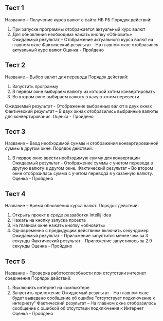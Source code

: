 ## Тест 1
Название – Получение курса валют с сайта НБ РБ
Порядок действий:
1.	При запуске программы отображается актуальный курс валют
2.	Для обновления необходима нажать кнопку «Обновить»
Ожидаемый результат – Отображение актуального курса валют на главном окне
Фактический результат - На главном окне отобразился актуальный курс валют
Оценка - Пройдено
## Тест 2
Название – Выбор валют для перевода
Порядок действий:
1.	Запустить программу
2.	В первом окне выбираем валюту из которой хотим конвертировать
3.	Во втором окне выбираем валюту в какую хотим перевести

Ожидаемый результат - Отображение выбранных валют в двух окнах
Фактический результат – В двух окнах отобразились выбранные валюты для конвертирования.
Оценка - Пройдено
## Тест 3
Название – Ввод необходимой суммы и отображения конвертированной суммы в другом окне.
Порядок действий:
1.	В первое окно ввести необходимую сумму для конвертации
Ожидаемый результат - Отображение суммы с учетом перевода в другую валюту в другом окне.
Фактический результат – Во втором окне отобразилась сумма с учетом перевода в указанную валюту.
Оценка - Пройдено
## Тест 4
Название – Время обновления курса валют.
Порядок действий:
1.	Открыть проект в среде разработки Intellij idea
2.	Нажать на кнопку запуска проекта
3.	На главном окне нажать кнопку «обновить»
4.	Одновременно с предыдущим действием включить секундомер
Ожидаемый результат - Приложение запустится менее чем за 3 секунды
Фактический результат - Приложение запустилось за 2.9 секунды
Оценка - Пройдено
## Тест 5
Название - Проверка работоспособности при отсутствии интернет соединения
Порядок действий:
1.	Выключить интернет на компьютере
2.	Запустить приложение
Ожидаемый результат - На главном окне будет выведено сообщение об ошибке "отсутствует подключение к интернету"
Фактический результат – На главном окне отобразилось сообщение с ошибкой об отсутствии подключения к Интернет
Оценка - Пройдено

